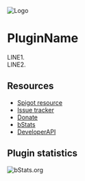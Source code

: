![Logo](IMAGE)

# PluginName
LINE1.\
LINE2.

## Resources
- [Spigot resource](https://www.spigotmc.org/resources/X/)
- [Issue tracker](https://github.com/AlonsoAliaga/PluginName/issues)
- [Donate](https://paypal.me/AlonsoAliaga)
- [bStats](https://bstats.org/plugin/bukkit/PluginName)
- [DeveloperAPI](https://github.com/AlonsoAliaga/PluginName/wiki/PluginNameAPI)

## Plugin statistics
![bStats.org](https://bstats.org/signatures/bukkit/PluginName.svg)
